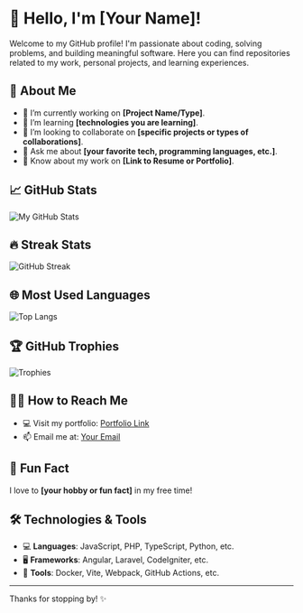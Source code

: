 # 👋 Hello, I'm [Your Name]!

Welcome to my GitHub profile! I'm passionate about coding, solving problems, and building meaningful software. Here you can find repositories related to my work, personal projects, and learning experiences.

## 🚀 About Me

- 🔭 I’m currently working on **[Project Name/Type]**.
- 🌱 I’m learning **[technologies you are learning]**.
- 👯 I’m looking to collaborate on **[specific projects or types of collaborations]**.
- 💬 Ask me about **[your favorite tech, programming languages, etc.]**.
- 📄 Know about my work on **[Link to Resume or Portfolio]**.

## 📈 GitHub Stats

![My GitHub Stats](https://github-readme-stats.vercel.app/api?username=yourusername&show_icons=true&hide_title=true&hide=prs&count_private=true&theme=tokyonight)

## 🔥 Streak Stats

![GitHub Streak](https://github-readme-streak-stats.herokuapp.com/?user=yourusername&theme=tokyonight)

## 🌐 Most Used Languages

![Top Langs](https://github-readme-stats.vercel.app/api/top-langs/?username=yourusername&langs_count=10&layout=compact&theme=tokyonight)

## 🏆 GitHub Trophies

![Trophies](https://github-profile-trophy.vercel.app/?username=yourusername&theme=juicyfresh&row=1&column=6)

## 👯‍♂️ How to Reach Me

- 💻 Visit my portfolio: [Portfolio Link](#)
- 📫 Email me at: [Your Email](mailto:youremail@example.com)

## 💬 Fun Fact

I love to **[your hobby or fun fact]** in my free time!

## 🛠️ Technologies & Tools

- 💻 **Languages**: JavaScript, PHP, TypeScript, Python, etc.
- 🖥️ **Frameworks**: Angular, Laravel, CodeIgniter, etc.
- 🧰 **Tools**: Docker, Vite, Webpack, GitHub Actions, etc.

---

Thanks for stopping by! ✨

